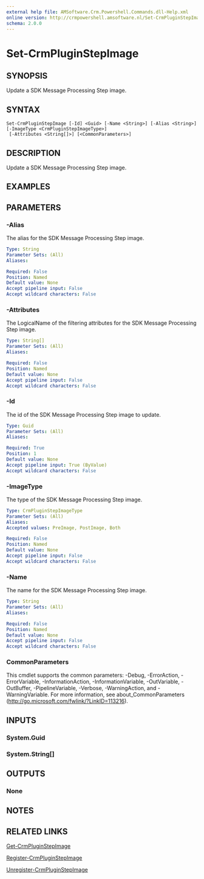```yaml
---
external help file: AMSoftware.Crm.Powershell.Commands.dll-Help.xml
online version: http://crmpowershell.amsoftware.nl/Set-CrmPluginStepImage.html
schema: 2.0.0
---
```


# Set-CrmPluginStepImage

## SYNOPSIS
Update a SDK Message Processing Step image.

## SYNTAX

```
Set-CrmPluginStepImage [-Id] <Guid> [-Name <String>] [-Alias <String>] [-ImageType <CrmPluginStepImageType>]
 [-Attributes <String[]>] [<CommonParameters>]
```

## DESCRIPTION
Update a SDK Message Processing Step image.

## EXAMPLES

## PARAMETERS

### -Alias
The alias for the SDK Message Processing Step image.

```yaml
Type: String
Parameter Sets: (All)
Aliases: 

Required: False
Position: Named
Default value: None
Accept pipeline input: False
Accept wildcard characters: False
```

### -Attributes
The LogicalName of the filtering attributes for the SDK Message Processing Step image.

```yaml
Type: String[]
Parameter Sets: (All)
Aliases: 

Required: False
Position: Named
Default value: None
Accept pipeline input: False
Accept wildcard characters: False
```

### -Id
The id of the SDK Message Processing Step image to update.

```yaml
Type: Guid
Parameter Sets: (All)
Aliases: 

Required: True
Position: 1
Default value: None
Accept pipeline input: True (ByValue)
Accept wildcard characters: False
```

### -ImageType
The type of the SDK Message Processing Step image.

```yaml
Type: CrmPluginStepImageType
Parameter Sets: (All)
Aliases: 
Accepted values: PreImage, PostImage, Both

Required: False
Position: Named
Default value: None
Accept pipeline input: False
Accept wildcard characters: False
```

### -Name
The name for the SDK Message Processing Step image.

```yaml
Type: String
Parameter Sets: (All)
Aliases: 

Required: False
Position: Named
Default value: None
Accept pipeline input: False
Accept wildcard characters: False
```

### CommonParameters
This cmdlet supports the common parameters: -Debug, -ErrorAction, -ErrorVariable, -InformationAction, -InformationVariable, -OutVariable, -OutBuffer, -PipelineVariable, -Verbose, -WarningAction, and -WarningVariable. For more information, see about_CommonParameters (http://go.microsoft.com/fwlink/?LinkID=113216).

## INPUTS

### System.Guid

### System.String[]

## OUTPUTS

### None

## NOTES

## RELATED LINKS

[Get-CrmPluginStepImage](Get-CrmPluginStepImage.md)

[Register-CrmPluginStepImage](Register-CrmPluginStepImage.md)

[Unregister-CrmPluginStepImage](Unregister-CrmPluginStepImage.md)